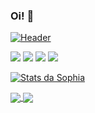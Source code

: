 ### Oi! 👋
[![Header](https://raw.githubusercontent.com/MartinHeinz/sophiaks/sophiaks/readme_header.png "Header")](https://some-url.dev/)

![](https://img.shields.io/badge/Linguagem-Python-informational?style=flat&logo=python&logoColor=white&color=79DAFA)
![](https://img.shields.io/badge/Linguagem-Java-informational?style=flat&logo=java&logoColor=white&color=79DAFA)
![](https://img.shields.io/badge/Linguagem-Flutter-informational?style=flat&logo=flutter&logoColor=white&color=79DAFA)
![](https://img.shields.io/badge/OS-Windows-informational?style=flat&logo=windows&logoColor=white&color=79DAFA)


[![Stats da Sophia](https://github-readme-stats.vercel.app/api?username=sophiaks&count_private=true&show_icons=true&theme=dracula)](https://github.com/sophiaks/github-readme-stats)

<a href="https://github.com/sophiaks/TechWeb_Projeto1">
  <img align="center" src="https://github-readme-stats.vercel.app/api/pin/?username=sophiaks&repo=TechWeb_Projeto1" />
</a>

<a href="https://github.com/sophiaks/CamadaFisica">
  <img align="center" src="https://github-readme-stats.vercel.app/api/pin/?username=sophiaks&repo=CamadaFisica" />
</a>
